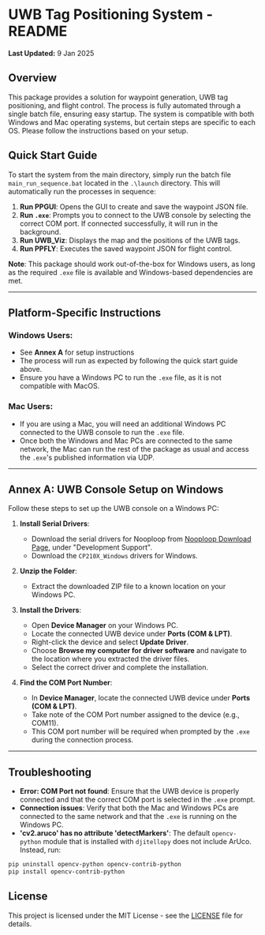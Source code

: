 # UWB Tag Positioning System - README

**Last Updated:** 9 Jan 2025

## Overview

This package provides a solution for waypoint generation, UWB tag positioning, and flight control. The process is fully automated through a single batch file, ensuring easy startup. The system is compatible with both Windows and Mac operating systems, but certain steps are specific to each OS. Please follow the instructions based on your setup.

## Quick Start Guide

To start the system from the main directory, simply run the batch file `main_run_sequence.bat` located in the `.\launch` directory. This will automatically run the processes in sequence:

1. **Run PPGUI**: Opens the GUI to create and save the waypoint JSON file.
2. **Run `.exe`**: Prompts you to connect to the UWB console by selecting the correct COM port. If connected successfully, it will run in the background.
3. **Run UWB_Viz**: Displays the map and the positions of the UWB tags.
4. **Run PPFLY**: Executes the saved waypoint JSON for flight control.

**Note**: This package should work out-of-the-box for Windows users, as long as the required `.exe` file is available and Windows-based dependencies are met.

---

## Platform-Specific Instructions

### Windows Users:
- See **Annex A** for setup instructions
- The process will run as expected by following the quick start guide above.
- Ensure you have a Windows PC to run the `.exe` file, as it is not compatible with MacOS.

### Mac Users:
- If you are using a Mac, you will need an additional Windows PC connected to the UWB console to run the `.exe` file.
- Once both the Windows and Mac PCs are connected to the same network, the Mac can run the rest of the package as usual and access the `.exe`'s published information via UDP.

---

## Annex A: UWB Console Setup on Windows

Follow these steps to set up the UWB console on a Windows PC:

1. **Install Serial Drivers**:
   - Download the serial drivers for Nooploop from [Nooploop Download Page](https://www.nooploop.com/download/), under "Development Support".
   - Download the `CP210X_Windows` drivers for Windows.
   
2. **Unzip the Folder**:
   - Extract the downloaded ZIP file to a known location on your Windows PC.

3. **Install the Drivers**:
   - Open **Device Manager** on your Windows PC.
   - Locate the connected UWB device under **Ports (COM & LPT)**.
   - Right-click the device and select **Update Driver**.
   - Choose **Browse my computer for driver software** and navigate to the location where you extracted the driver files.
   - Select the correct driver and complete the installation.

4. **Find the COM Port Number**:
   - In **Device Manager**, locate the connected UWB device under **Ports (COM & LPT)**.
   - Take note of the COM Port number assigned to the device (e.g., COM11).
   - This COM port number will be required when prompted by the `.exe` during the connection process.

---

## Troubleshooting

- **Error: COM Port not found**: Ensure that the UWB device is properly connected and that the correct COM port is selected in the `.exe` prompt.
- **Connection issues**: Verify that both the Mac and Windows PCs are connected to the same network and that the `.exe` is running on the Windows PC.
- **'cv2.aruco' has no attribute 'detectMarkers'**: The default `opencv-python` module that is installed with `djitellopy` does not include ArUco. Instead, run:
```powershell
pip uninstall opencv-python opencv-contrib-python
pip install opencv-contrib-python
```

## License

This project is licensed under the MIT License - see the [LICENSE](LICENSE) file for details.
